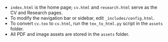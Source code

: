 - `index.html` is the home page; `cv.html` and `research.html` serve as the CV and Research pages.  
- To modify the navigation bar or sidebar, edit `_includes/config.html`.  
- To convert `cv.tex` to `cv.html`, run the `tex_to_html.py` script in the `assets` folder.  
- All PDF and image assets are stored in the `assets` folder.  


